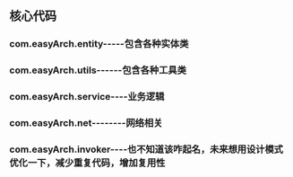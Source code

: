 ## 核心代码




### com.easyArch.entity-----包含各种实体类
### com.easyArch.utils------包含各种工具类
### com.easyArch.service----业务逻辑
### com.easyArch.net--------网络相关

### com.easyArch.invoker----也不知道该咋起名，未来想用设计模式优化一下，减少重复代码，增加复用性
